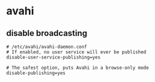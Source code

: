 # avahi

## disable broadcasting

    # /etc/avahi/avahi-daemon.conf
    # If enabled, no user service will ever be published
    disable-user-service-publishing=yes
 
    # The safest option, puts Avahi in a browse-only mode
    disable-publishing=yes
